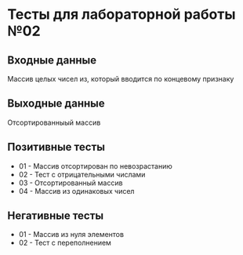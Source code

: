 # Тесты для лабораторной работы №02

## Входные данные
Массив целых чисел из, который вводится по концевому признаку

## Выходные данные
Отсортированныый массив

## Позитивные тесты
- 01 - Массив отсортирован по невозрастанию
- 02 - Тест с отрицательными числами
- 03 - Отсортированный массив
- 04 - Массив из одинаковых чисел

## Негативные тесты
- 01 - Массив из нуля элементов
- 02 - Тест с переполнением
